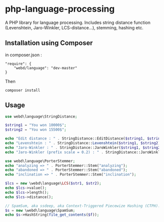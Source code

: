 php-language-processing
=======================

A PHP library for language processing. Includes string distance function 
(Levenshtein, Jaro-Winkler, LCS-distance...), stemming, hashing etc.

Installation using Composer
---------------------------

in composer.json :
```
"require": {
    "webd/language": "dev-master"
}
```

Then
```
composer install
```

Usage
-----

```php
use webd\language\StringDistance;

$string1 = "You won 10000$";
$string2 = "You won 15500$";

echo "Edit distance : " . StringDistance::EditDistance($string1, $string2);
echo "Levenshtein : " . StringDistance::Levenshtein($string1, $string2);
echo "Jaro-Winkler : " . StringDistance::JaroWinkler($string1, $string2);
echo "Jaro-Winkler (prefix scale = 0.2) : " . StringDistance::JaroWinkler($string1, $string2, 0.2);

use webd\language\PorterStemmer;
echo "analyzing => " . PorterStemmer::Stem("analyzing");
echo "abandoned => " . PorterStemmer::Stem("abandoned");
echo "inclination => " . PorterStemmer::Stem("inclination");

$lcs = new \webd\language\LCS($str1, $str2);
echo $lcs->value();
echo $lcs->length();
echo $lcs->distance();

// SpamSum, aka ssdeep, aka Context-Triggered Piecewize Hashing (CTPH):
$s = new \webd\language\SpamSum;
echo $s->HashString(file_get_contents($f));
```